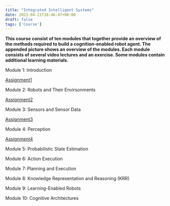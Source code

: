 ```yaml
---
title: "Integrated Intelligent Systems"
date: 2023-04-21T18:46:47+08:00
draft: false
tags: ['Course']
---
```


**This course consist of ten modules that together provide an overview of the methods required to build a cognition-enabled robot agent. The appended picture shows an overview of the modules. Each module consists of several video lectures and an exercise. Some modules contain additional learning materials.**


Module 1: Introduction

<a href="http://192.168.102.1/v2/gh/yxzhan/moodle_jupyter.git/HEAD?labpath=moodle_jupyter%2F1%2F00-Intro_Setup.ipynb"
target="popup"
onclick="window.open(this.href,'popup','width=1280,height=720'); return false;">Assignment1</a>


Module 2: Robots and Their Envirsonments

<a href="http://192.168.102.1/v2/gh/yxzhan/moodle_jupyter.git/HEAD?labpath=moodle_jupyter%2F1%2F01-Lesson_01_Lisp_Introduction.ipynb"
target="popup"
onclick="window.open(this.href,'popup','width=1280,height=720'); return false;">Assignment2</a>


Module 3: Sensors and Sensor Data

<a href="http://192.168.102.1/v2/gh/yxzhan/moodle_jupyter.git/HEAD?labpath=moodle_jupyter%2F1%2F02-Lesson_02_CRAM_Basics.ipynb"
target="popup"
onclick="window.open(this.href,'popup','width=1280,height=720'); return false;">Assignment3</a>

<!--more-->

Module 4: Perception

<a href="http://192.168.102.1/v2/gh/yxzhan/moodle_jupyter.git/HEAD?labpath=moodle_jupyter%2F1%2F03-Lesson_03_Pick_n_Place.ipynb"
target="popup"
onclick="window.open(this.href,'popup','width=1280,height=720'); return false;">Assignment4</a>

Module 5: Probabilistic State Estimation

Module 6: Action Execution

Module 7: Planning and Execution

Module 8: Knowledge Representation and Reasoning (KRR)

Module 9: Learning-Enabled Robots

Module 10: Cognitive Architectures